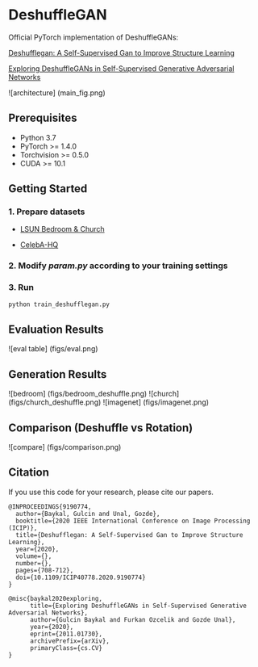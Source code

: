 # DeshuffleGAN

Official PyTorch implementation of DeshuffleGANs:

[Deshufflegan: A Self-Supervised Gan to Improve Structure Learning](https://ieeexplore.ieee.org/document/9190774)

[Exploring DeshuffleGANs in Self-Supervised Generative Adversarial Networks](https://arxiv.org/abs/2011.01730)

![architecture] (main_fig.png)

## Prerequisites
- Python 3.7
- PyTorch >= 1.4.0
- Torchvision >= 0.5.0
- CUDA >= 10.1

## Getting Started
### 1. Prepare datasets
- [LSUN Bedroom & Church](https://github.com/fyu/lsun)

- [CelebA-HQ](https://github.com/tkarras/progressive_growing_of_gans#preparing-datasets-for-training)

### 2. Modify _param.py_ according to your training settings
### 3. Run 
```bash
python train_deshufflegan.py
```
## Evaluation Results
![eval table] (figs/eval.png)

## Generation Results
![bedroom] (figs/bedroom_deshuffle.png)
![church] (figs/church_deshuffle.png)
![imagenet] (figs/imagenet.png)

## Comparison (Deshuffle vs Rotation)
![compare] (figs/comparison.png)

## Citation
If you use this code for your research, please cite our papers.
```
@INPROCEEDINGS{9190774,  
  author={Baykal, Gulcin and Unal, Gozde},  
  booktitle={2020 IEEE International Conference on Image Processing (ICIP)},   
  title={Deshufflegan: A Self-Supervised Gan to Improve Structure Learning},   
  year={2020},  
  volume={},  
  number={},  
  pages={708-712},  
  doi={10.1109/ICIP40778.2020.9190774}
}

@misc{baykal2020exploring,
      title={Exploring DeshuffleGANs in Self-Supervised Generative Adversarial Networks}, 
      author={Gulcin Baykal and Furkan Ozcelik and Gozde Unal},
      year={2020},
      eprint={2011.01730},
      archivePrefix={arXiv},
      primaryClass={cs.CV}
}
```
